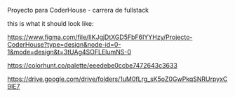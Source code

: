 Proyecto para CoderHouse - carrera de fullstack

this is what it should look like:

https://www.figma.com/file/lIKJgjDtXGD5FbF6IYYHzy/Projecto-CoderHouse?type=design&node-id=0-1&mode=design&t=3tUAg4SOFLElumNS-0

https://colorhunt.co/palette/eeedebe0ccbe7472643c3633

https://drive.google.com/drive/folders/1uM0fLrg_sK5oZ0GwPkqSNRUrpyxC9IE7
